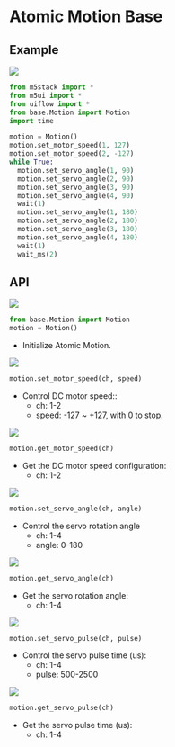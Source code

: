 # Atomic Motion Base

## Example

<img class="blockly_svg" src="https://m5stack.oss-cn-shenzhen.aliyuncs.com/resource/docs/static/assets/img/uiflow/blockly/atomic_base/motion/uiflow_block_motion_example.svg">

```python
from m5stack import *
from m5ui import *
from uiflow import *
from base.Motion import Motion
import time

motion = Motion()
motion.set_motor_speed(1, 127)
motion.set_motor_speed(2, -127)
while True:
  motion.set_servo_angle(1, 90)
  motion.set_servo_angle(2, 90)
  motion.set_servo_angle(3, 90)
  motion.set_servo_angle(4, 90)
  wait(1)
  motion.set_servo_angle(1, 180)
  motion.set_servo_angle(2, 180)
  motion.set_servo_angle(3, 180)
  motion.set_servo_angle(4, 180)
  wait(1)
  wait_ms(2)
```

## API

<img class="blockly_svg" src="https://m5stack.oss-cn-shenzhen.aliyuncs.com/resource/docs/static/assets/img/uiflow/blockly/atomic_base/motion/uiflow_block_motion_init.svg">

```python
from base.Motion import Motion
motion = Motion()
```

- Initialize Atomic Motion.

<img class="blockly_svg" src="https://m5stack.oss-cn-shenzhen.aliyuncs.com/resource/docs/static/assets/img/uiflow/blockly/atomic_base/motion/uiflow_block_motion_set_motor_speed.svg">

```python
motion.set_motor_speed(ch, speed)
```

- Control DC motor speed::
  - ch: 1-2
  - speed: -127 ~ +127, with 0 to stop.

<img class="blockly_svg" src="https://m5stack.oss-cn-shenzhen.aliyuncs.com/resource/docs/static/assets/img/uiflow/blockly/atomic_base/motion/uiflow_block_motion_get_motor_speed.svg">

```python
motion.get_motor_speed(ch)
```

- Get the DC motor speed configuration:
  - ch: 1-2


<img class="blockly_svg" src="https://m5stack.oss-cn-shenzhen.aliyuncs.com/resource/docs/static/assets/img/uiflow/blockly/atomic_base/motion/uiflow_block_motion_set_servo_angle.svg">

```python
motion.set_servo_angle(ch, angle)
```

- Control the servo rotation angle
  - ch: 1-4
  - angle: 0-180

<img class="blockly_svg" src="https://m5stack.oss-cn-shenzhen.aliyuncs.com/resource/docs/static/assets/img/uiflow/blockly/atomic_base/motion/uiflow_block_motion_get_servo_angle.svg">

```python
motion.get_servo_angle(ch)
```

- Get the servo rotation angle:
  - ch: 1-4

<img class="blockly_svg" src="https://m5stack.oss-cn-shenzhen.aliyuncs.com/resource/docs/static/assets/img/uiflow/blockly/atomic_base/motion/uiflow_block_motion_set_servo_pulse.svg">

```python
motion.set_servo_pulse(ch, pulse)
```

- Control the servo pulse time (us):
  - ch: 1-4
  - pulse: 500-2500

<img class="blockly_svg" src="https://m5stack.oss-cn-shenzhen.aliyuncs.com/resource/docs/static/assets/img/uiflow/blockly/atomic_base/motion/uiflow_block_motion_get_servo_pulse.svg">

```python
motion.get_servo_pulse(ch)
```

- Get the servo pulse time (us):
  - ch: 1-4

